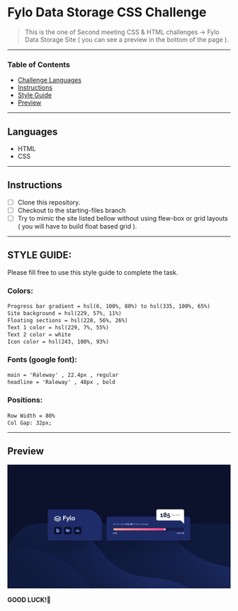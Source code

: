 
# Fylo Data Storage CSS Challenge

> This is the one of Second meeting CSS & HTML challenges -> Fylo Data Storage Site ( you can see a preview in the bottom of the page ).

---

### Table of Contents

- [Challenge Languages](#Languages)
- [Instructions](#Instructions)
- [Style Guide](#Style-Guide)
- [Preview](#Preview)

---

## Languages

* HTML
* CSS

---

## Instructions

- [ ] Clone this repository.
- [ ] Checkout to the starting-files branch
- [ ] Try to mimic the site listed bellow without using flew-box or grid layouts ( you will have to build float based grid ).

---

## STYLE GUIDE:

Please fill free to use this style guide to complete the task.

### Colors: 
    Progress bar gradient = hsl(6, 100%, 80%) to hsl(335, 100%, 65%)
    Site background = hsl(229, 57%, 11%)
    Floating sections = hsl(228, 56%, 26%)
    Text 1 color = hsl(229, 7%, 55%)
    Text 2 color = white
    Icon color = hsl(243, 100%, 93%)

### Fonts (google font):
    main = 'Raleway' , 22.4px , regular
    headline = 'Raleway' , 48px , bold

### Positions: 
    Row Width = 80%
    Col Gap: 32px;

---

## Preview

![!preview](./design/desktop-design.jpg)

**GOOD LUCK!**🚀



